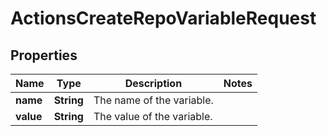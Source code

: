 

# ActionsCreateRepoVariableRequest


## Properties

| Name | Type | Description | Notes |
|------------ | ------------- | ------------- | -------------|
|**name** | **String** | The name of the variable. |  |
|**value** | **String** | The value of the variable. |  |



